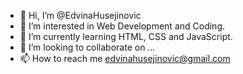 - 👋 Hi, I’m @EdvinaHusejinovic
- 👀 I’m interested in Web Development and Coding.
- 🌱 I’m currently learning HTML, CSS and JavaScript.
- 💞️ I’m looking to collaborate on ...
- 📫 How to reach me edvinahusejinovic@gmail.com

<!---
EdvinaHusejinovic/EdvinaHusejinovic is a ✨ special ✨ repository because its `README.md` (this file) appears on your GitHub profile.
You can click the Preview link to take a look at your changes.
--->
